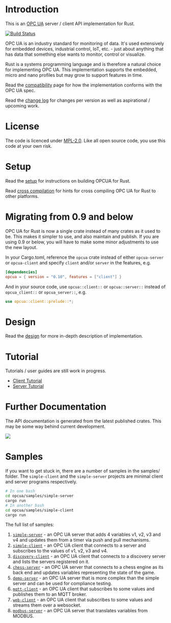 # Introduction

This is an [OPC UA](https://opcfoundation.org/about/opc-technologies/opc-ua/) server / client API implementation for Rust.

[![Build Status](https://github.com/locka99/opcua/workflows/OPC%20UA%20for%20Rust/badge.svg)](https://github.com/locka99/opcua/actions/workflows/main.yml)

OPC UA is an industry standard for monitoring of data. It's used extensively for embedded devices, industrial control, IoT,
etc. - just about anything that has data that something else wants to monitor, control or visualize. 

Rust is a systems programming language and is therefore a natural choice for implementing OPC UA. This implementation 
supports the embedded, micro and nano profiles but may grow to support features in time.

Read the [compatibility](./docs/compatibility.md) page for how the implementation conforms with the OPC UA spec.

Read the [change log](./CHANGELOG.md) for changes per version as well as aspirational / upcoming work.

# License

The code is licenced under [MPL-2.0](https://opensource.org/licenses/MPL-2.0). Like all open source code, you use this code at your own risk. 

# Setup

Read the [setup](./docs/setup.md) for instructions on building OPCUA for Rust.

Read [cross compilation](./docs/cross-compile.md) for hints for cross compiling OPC UA for Rust to other 
platforms.

# Migrating from 0.9 and below

OPC UA for Rust is now a single crate instead of many crates as it used to be. This makes it simpler to use, and also
maintain and publish. If you are using 0.9 or below, you will have to make some minor adjustments to use the new
layout.

In your Cargo.toml, reference the `opcua` crate instead of either `opcua-server` or `opcua-client` and specify `client` and/or `server` in the features, e.g.

```toml
[dependencies]
opcua = { version = "0.10", features = ["client"] }
```

And in your source code, use `opcua::client::` or `opcua::server::` instead of `opcua_client::` or `opcua_server::`, e.g.

```rust
use opcua::client::prelude::*;
```

# Design

Read the [design](./docs/design.md) for more in-depth description of implementation.

# Tutorial

Tutorials / user guides are still work in progress. 

* [Client Tutorial](docs/client.md)
* [Server Tutorial](docs/server.md)

# Further Documentation

The API documentation is generated from the latest published crates. This may be some way behind current development. 

<a href="https://docs.rs/opcua"><img src="https://docs.rs/opcua/badge.svg"></img></a>

# Samples

If you want to get stuck in, there are a number of samples in the samples/ folder. The `simple-client` and the `simple-server` projects are
minimal client and server programs respectively.

```bash
# In one bash
cd opcua/samples/simple-server
cargo run
# In another bash
cd opcua/samples/simple-client
cargo run
```

The full list of samples:

1. [`simple-server`](samples/simple-server) - an OPC UA server that adds 4 variables v1, v2, v3 and v4 and updates them from a timer via push and pull mechanisms.
2. [`simple-client`](samples/simple-client) - an OPC UA client that connects to a server and subscribes to the values of v1, v2, v3 and v4.
3. [`discovery-client`](samples/discovery-client) - an OPC UA client that connects to a discovery server and lists the servers registered on it.
4. [`chess-server`](samples/chess-server) - an OPC UA server that connects to a chess engine as its back end and updates variables representing the state of the game.
5. [`demo-server`](samples/demo-server) - an OPC UA server that is more complex than the simple server and can be used for compliance testing.
6. [`mqtt-client`](samples/mqtt-client) - an OPC UA client that subscribes to some values and publishes them to an MQTT broker.
7. [`web-client`](samples/web-client) - an OPC UA client that subscribes to some values and streams them over a websocket.
8. [`modbus-server`](samples/modbus-server) - an OPC UA server that translates variables from MODBUS.
